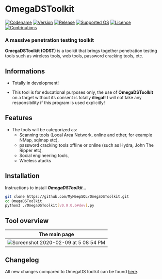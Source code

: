 # OmegaDSToolkit
[![Codename](https://img.shields.io/badge/Codename-MyMeepSQL-informational)]()
[![Version](https://img.shields.io/badge/Version-0.0.0.6-brightgreen)]()
[![Release](https://img.shields.io/badge/Release-Stable-success)]()
[![Supported OS](https://img.shields.io/badge/Supported%20OS-Linux%20--%20Windows-success)]()
[![Licence](https://img.shields.io/badge/Licence-GNU--GPL--3.0-important)]()
[![Contrinutions](https://img.shields.io/badge/Contributions-Open%20!-yellow)]()


### A massive penetration testing toolkit

**OmegaDSToolkit (ODST)** is a toolkit that brings together penetration testing tools such as wireless tools, web tools, password cracking tools, etc.


## Informations
 - Totally in development!

- This tool is for educational purposes only, the use of **OmegaDSToolkit** on a target without its consent is totally **illegal!** I will not take any responsibility if this program is used explicitly!


## Features
- The tools will be categorized as: 
  - Scanning tools (Local Area Network, online and other, for example NMap, sqlmap etc), 
  - password cracking tools offline or online (such as Hydra, John The Ripper etc), 
  - Social engineering tools,
  - Wireless atacks

## Installation
Instructions to install ***OmegaDSToolkit***...
```bash
git clone https://github.com/MyMeepSQL/OmegaDSToolkit.git
cd OmegaDSToolkit
python3 ./OmegaDSToolkit[v0.0.0.6#dev].py
```
## Tool overview


| The main page | 
| ------------- | 
| ![Screenshot 2020-02-09 at 5 08 54 PM](https://zupimages.net/up/21/50/98oo.jpg)   |

## Changelog
All new changes compared to OmegaDSToolkit can be found [here](https://github.com/MyMeepSQL/OmegaDSToolkit/blob/main/CHANGLOG.md).
